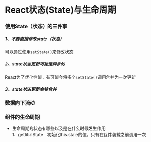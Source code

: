 # React状态(State)与生命周期  
### 使用State（状态）的三件事  
##### 1、不要直接修改state（状态）  
可以通过使用`setState()`来修改状态  
 
##### 2、state状态更新可能是异步的  
React为了优化性能，有可能会将多个`setState()`调用合并为一次更新   

##### 3、state状态更新会被合并   

### 数据向下流动  
### 组件的生命周期  
- 生命周期的状态有哪些以及是在什么时候发生作用  
1、getIitialState：初始化this.state的值，只有在组件装载之前调用一次